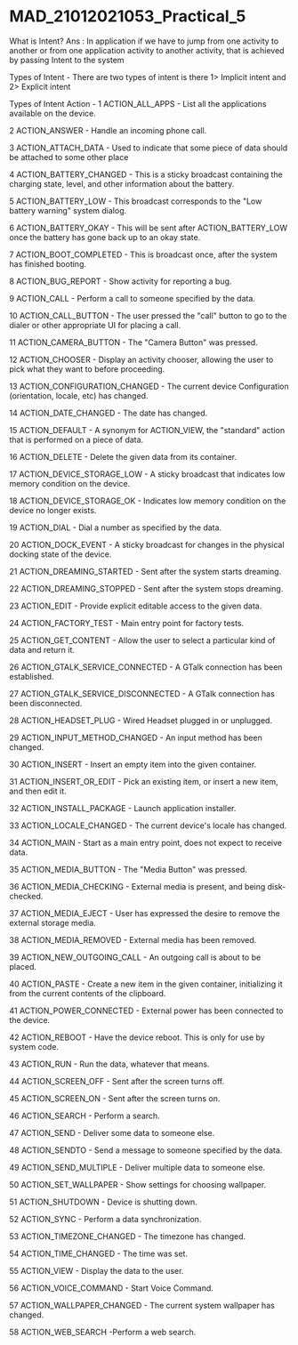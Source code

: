 # MAD_21012021053_Practical_5
What is Intent? Ans : In application if we have to jump from one activity to another or from one application activity to another activity, that is achieved by passing Intent to the system

Types of Intent - There are two types of intent is there 1> Implicit intent and 2> Explicit intent

Types of Intent Action - 1 ACTION_ALL_APPS - List all the applications available on the device.

2 ACTION_ANSWER - Handle an incoming phone call.

3 ACTION_ATTACH_DATA - Used to indicate that some piece of data should be attached to some other place

4 ACTION_BATTERY_CHANGED - This is a sticky broadcast containing the charging state, level, and other information about the battery.

5 ACTION_BATTERY_LOW - This broadcast corresponds to the "Low battery warning" system dialog.

6 ACTION_BATTERY_OKAY - This will be sent after ACTION_BATTERY_LOW once the battery has gone back up to an okay state.

7 ACTION_BOOT_COMPLETED - This is broadcast once, after the system has finished booting.

8 ACTION_BUG_REPORT - Show activity for reporting a bug.

9 ACTION_CALL - Perform a call to someone specified by the data.

10 ACTION_CALL_BUTTON - The user pressed the "call" button to go to the dialer or other appropriate UI for placing a call.

11 ACTION_CAMERA_BUTTON - The "Camera Button" was pressed.

12 ACTION_CHOOSER - Display an activity chooser, allowing the user to pick what they want to before proceeding.

13 ACTION_CONFIGURATION_CHANGED - The current device Configuration (orientation, locale, etc) has changed.

14 ACTION_DATE_CHANGED - The date has changed.

15 ACTION_DEFAULT - A synonym for ACTION_VIEW, the "standard" action that is performed on a piece of data.

16 ACTION_DELETE - Delete the given data from its container.

17 ACTION_DEVICE_STORAGE_LOW - A sticky broadcast that indicates low memory condition on the device.

18 ACTION_DEVICE_STORAGE_OK - Indicates low memory condition on the device no longer exists.

19 ACTION_DIAL - Dial a number as specified by the data.

20 ACTION_DOCK_EVENT - A sticky broadcast for changes in the physical docking state of the device.

21 ACTION_DREAMING_STARTED - Sent after the system starts dreaming.

22 ACTION_DREAMING_STOPPED - Sent after the system stops dreaming.

23 ACTION_EDIT - Provide explicit editable access to the given data.

24 ACTION_FACTORY_TEST - Main entry point for factory tests.

25 ACTION_GET_CONTENT - Allow the user to select a particular kind of data and return it.

26 ACTION_GTALK_SERVICE_CONNECTED - A GTalk connection has been established.

27 ACTION_GTALK_SERVICE_DISCONNECTED - A GTalk connection has been disconnected.

28 ACTION_HEADSET_PLUG - Wired Headset plugged in or unplugged.

29 ACTION_INPUT_METHOD_CHANGED - An input method has been changed.

30 ACTION_INSERT - Insert an empty item into the given container.

31 ACTION_INSERT_OR_EDIT - Pick an existing item, or insert a new item, and then edit it.

32 ACTION_INSTALL_PACKAGE - Launch application installer.

33 ACTION_LOCALE_CHANGED - The current device's locale has changed.

34 ACTION_MAIN - Start as a main entry point, does not expect to receive data.

35 ACTION_MEDIA_BUTTON - The "Media Button" was pressed.

36 ACTION_MEDIA_CHECKING - External media is present, and being disk-checked.

37 ACTION_MEDIA_EJECT - User has expressed the desire to remove the external storage media.

38 ACTION_MEDIA_REMOVED - External media has been removed.

39 ACTION_NEW_OUTGOING_CALL - An outgoing call is about to be placed.

40 ACTION_PASTE - Create a new item in the given container, initializing it from the current contents of the clipboard.

41 ACTION_POWER_CONNECTED - External power has been connected to the device.

42 ACTION_REBOOT - Have the device reboot. This is only for use by system code.

43 ACTION_RUN - Run the data, whatever that means.

44 ACTION_SCREEN_OFF - Sent after the screen turns off.

45 ACTION_SCREEN_ON - Sent after the screen turns on.

46 ACTION_SEARCH - Perform a search.

47 ACTION_SEND - Deliver some data to someone else.

48 ACTION_SENDTO - Send a message to someone specified by the data.

49 ACTION_SEND_MULTIPLE - Deliver multiple data to someone else.

50 ACTION_SET_WALLPAPER - Show settings for choosing wallpaper.

51 ACTION_SHUTDOWN - Device is shutting down.

52 ACTION_SYNC - Perform a data synchronization.

53 ACTION_TIMEZONE_CHANGED - The timezone has changed.

54 ACTION_TIME_CHANGED - The time was set.

55 ACTION_VIEW - Display the data to the user.

56 ACTION_VOICE_COMMAND - Start Voice Command.

57 ACTION_WALLPAPER_CHANGED - The current system wallpaper has changed.

58 ACTION_WEB_SEARCH -Perform a web search.
